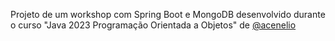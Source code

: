 Projeto de um workshop com Spring Boot e MongoDB desenvolvido durante o curso "Java 2023 Programação Orientada a Objetos" de [@acenelio](https://github.com/acenelio)
